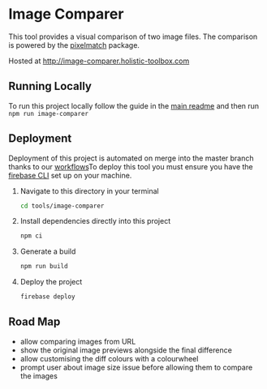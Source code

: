 # Image Comparer
This tool provides a visual comparison of two image files. The comparison is powered by the [pixelmatch](https://www.npmjs.com/package/pixelmatch) package.

Hosted at http://image-comparer.holistic-toolbox.com

## Running Locally
To run this project locally follow the guide in the [main readme](https://github.com/holistic-web/toolbox#running-tools-locally) and then run `npm run image-comparer`

## Deployment
Deployment of this project is automated on merge into the master branch thanks to our [workflows](/.github/workflows/)To deploy this tool you must ensure you have the [firebase CLI](https://firebase.google.com/docs/cli) set up on your machine.

1. Navigate to this directory in your terminal
	```bash
	cd tools/image-comparer
	```
2. Install dependencies directly into this project
	```bash
	npm ci
	```
3. Generate a build
	```bash
	npm run build
	```
4. Deploy the project
	```bash
	firebase deploy
	```

## Road Map
- allow comparing images from URL
- show the original image previews alongside the final difference
- allow customising the diff colours with a colourwheel
- prompt user about image size issue before allowing them to compare the images